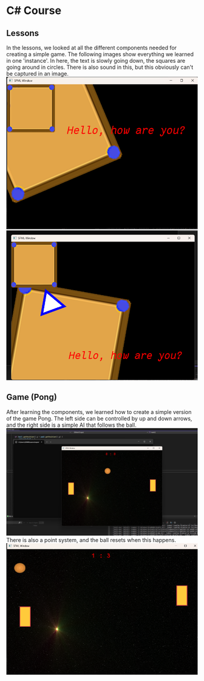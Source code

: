 # C# Course
## Lessons
In the lessons, we looked at all the different components needed for creating a simple game. The following images show everything we learned in one 'instance'.
In here, the text is slowly going down, the squares are going around in circles.
There is also sound in this, but this obviously can't be captured in an image.
![Exercises1](Images/exercises1.png)
![Exercises2](Images/exercises.png)

## Game (Pong)
After learning the components, we learned how to create a simple version of the game Pong. The left side can be controlled by up and down arrows, and the right side is a simple AI that follows the ball.
![game](Images/game.png)
There is also a point system, and the ball resets when this happens.
![point system](Images/points.png)
